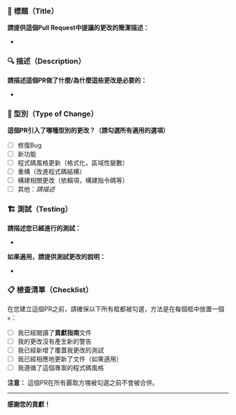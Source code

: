 ### 📜 標題（Title）

**請提供這個Pull Request中提議的更改的簡潔描述：**  
<!-- Please provide a succinct description of the changes proposed in this pull request:. -->

- 

### 🔍 描述（Description）

**請描述這個PR做了什麼/為什麼這些更改是必要的：**
<!-- Please describe what this PR does / why these changes are necessary: -->

- 

### 📝 型別（Type of Change）

**這個PR引入了哪種型別的更改？（請勾選所有適用的選項）**
<!-- What type of change does this PR introduce? (Check all that apply)  -->

- [ ] 修復Bug  <!-- Bugfix -->
- [ ] 新功能  <!-- Feature -->
- [ ] 程式碼風格更新（格式化，區域性變數） <!-- Code style update (formatting, local variables) -->
- [ ] 重構（改進程式碼結構） <!-- Refactoring (improving code structure) -->
- [ ] 構建相關更改（依賴項，構建指令碼等）  <!-- Build-related changes (dependencies, build scripts, etc.) -->
- [ ] 其他：_請描述_  <!-- Other: _Please describe_ -->

### 🏗️ 測試（Testing）

**請描述您已經進行的測試：**
<!-- Please describe the tests you've done: -->

- 

**如果適用，請提供測試更改的說明：**
<!-- If applicable, provide instructions for testing your changes -->

- 

### 📋 檢查清單（Checklist）

在您建立這個PR之前，請確保以下所有框都被勾選，方法是在每個框中放置一個`x`：
<!-- Before you create this PR, please ensure the following boxes are checked by placing an `x` in each box: -->

- [ ] 我已經閱讀了**貢獻指南**文件  <!-- I have read the **CONTRIBUTING** document. -->
- [ ] 我的更改沒有產生新的警告  <!-- My changes generate no new warnings. -->
- [ ] 我已經新增了覆蓋我更改的測試  <!-- I have added tests to cover my changes.. -->
- [ ] 我已經相應地更新了文件（如果適用） <!-- I have updated the documentation accordingly (if applicable). -->
- [ ] 我遵循了這個專案的程式碼風格  <!-- I have followed the code style of this project. -->

**注意：** 這個PR在所有覈取方塊被勾選之前不會被合併。
<!-- **Note:** This PR will not be merged until all checkboxes are ticked. -->

---

**感謝您的貢獻！**
<!-- Thank you for your contribution! -->